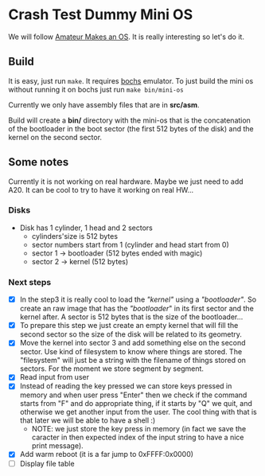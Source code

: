 # Crash Test Dummy Mini OS

We will follow [Amateur Makes an OS](https://www.youtube.com/playlist?list=PLT7NbkyNWaqajsw8Xh7SP9KJwjfpP8TNX). It is really interesting so let's do it.

## Build

It is easy, just run `make`. It requires [bochs](https://bochs.sourceforge.io/)
emulator. To just build the mini os without running it on bochs just run
`make bin/mini-os`

Currently we only have assembly files that are in **src/asm**.

Build will create a **bin/** directory with the mini-os that is the concatenation
of the bootloader in the boot sector (the first 512 bytes of the disk) and the kernel
on the second sector.

## Some notes

Currently it is not working on real hardware. Maybe we just need to add A20. It can
be cool to try to have it working on real HW...

### Disks

- Disk has 1 cylinder, 1 head and 2 sectors
  - cylinders'size is 512 bytes
  - sector numbers start from 1 (cylinder and head start from 0)
  - sector 1 -> bootloader (512 bytes ended with magic)
  - sector 2 -> kernel (512 bytes)

### Next steps

- [x] In the step3 it is really cool to load the *"kernel"* using a *"bootloader"*.
  So create an raw image that has the *"bootloader*" in its first sector and the kernel
  after. A sector is 512 bytes that is the size of the bootloader...
- [x] To prepare this step we just create an empty kernel that will fill the second sector
  so the size of the disk will be related to its geometry.
- [x] Move the kernel into sector 3 and add something else on the second sector. Use kind
  of filesystem to know where things are stored. The "filesystem" will just be a string with
  the filename of things stored on sectors. For the moment we store segment by segment.
- [x] Read input from user
- [x] Instead of reading the key pressed we can store keys pressed in memory and when
  user press "Enter" then we check if the command starts from "F" and do appropriate
  thing, if it starts by "Q" we quit, and otherwise we get another input from the user.
  The cool thing with that is that later we will be able to have a shell :)
  - NOTE: we just store the key press in memory (in fact we save the caracter in then
          expected index of the input string to have a nice print message).
- [x] Add warm reboot (it is a far jump to 0xFFFF:0x0000)
- [ ] Display file table
